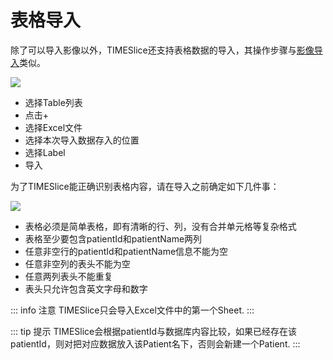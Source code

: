 # 表格导入

除了可以导入影像以外，TIMESlice还支持表格数据的导入，其操作步骤与[影像导入](./importScan)类似。

![](/images/importTable/importTable.png)

* 选择Table列表
* 点击+
* 选择Excel文件
* 选择本次导入数据存入的位置
* 选择Label
* 导入

为了TIMESlice能正确识别表格内容，请在导入之前确定如下几件事：

![](/images/importTable/tableFormat.png)

* 表格必须是简单表格，即有清晰的行、列，没有合并单元格等复杂格式
* 表格至少要包含patientId和patientName两列
* 任意非空行的patientId和patientName信息不能为空
* 任意非空列的表头不能为空
* 任意两列表头不能重复
* 表头只允许包含英文字母和数字

::: info 注意
TIMESlice只会导入Excel文件中的第一个Sheet.
:::

::: tip 提示
TIMESlice会根据patientId与数据库内容比较，如果已经存在该patientId，则对把对应数据放入该Patient名下，否则会新建一个Patient.
:::